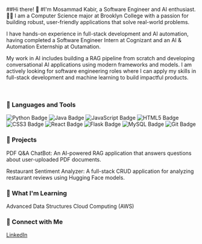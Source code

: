 ##Hi there! 👋
#I'm Mosammad Kabir, a Software Engineer and AI enthusiast. 👩‍💻
I am a Computer Science major at Brooklyn College with a passion for building robust, user-friendly applications that solve real-world problems.

I have hands-on experience in full-stack development and AI automation, having completed a Software Engineer Intern at Cognizant and an AI & Automation Externship at Outamation.

My work in AI includes building a RAG pipeline from scratch and developing conversational AI applications using modern frameworks and models. I am actively looking for software engineering roles where I can apply my skills in full-stack development and machine learning to build impactful products.

<br />

### 🧰 Languages and Tools

<img src="https://img.shields.io/badge/Python-3776AB?style=for-the-badge&logo=python&logoColor=white" alt="Python Badge"/>
<img src="https://img.shields.io/badge/Java-007396?style=for-the-badge&logo=java&logoColor=white" alt="Java Badge"/>
<img src="https://img.shields.io/badge/JavaScript-F7DF1E?style=for-the-badge&logo=javascript&logoColor=black" alt="JavaScript Badge"/>
<img src="https://img.shields.io/badge/HTML5-E34F26?style=for-the-badge&logo=html5&logoColor=white" alt="HTML5 Badge"/>
<img src="https://img.shields.io/badge/CSS3-1572B6?style=for-the-badge&logo=css3&logoColor=white" alt="CSS3 Badge"/>
<img src="https://img.shields.io/badge/React-61DAFB?style=for-the-badge&logo=react&logoColor=black" alt="React Badge"/>
<img src="https://img.shields.io/badge/Flask-000000?style=for-the-badge&logo=flask&logoColor=white" alt="Flask Badge"/>
<img src="https://img.shields.io/badge/MySQL-4479A1?style=for-the-badge&logo=mysql&logoColor=white" alt="MySQL Badge"/>
<img src="https://img.shields.io/badge/Git-F05032?style=for-the-badge&logo=git&logoColor=white" alt="Git Badge"/>

<br />

### 🚀 Projects

PDF Q&A ChatBot: An AI-powered RAG application that answers questions about user-uploaded PDF documents.

Restaurant Sentiment Analyzer: A full-stack CRUD application for analyzing restaurant reviews using Hugging Face models.

### 🌱 What I'm Learning
Advanced Data Structures
Cloud Computing (AWS)


### 🤝 Connect with Me
[LinkedIn](https://www.linkedin.com/in/sadiyak)

<br />
